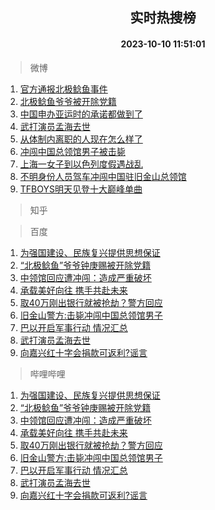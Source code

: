 <div align="center"><h2>实时热搜榜</h2><h4>2023-10-10 11:51:01</h4></div>

> 微博  

1. [官方通报北极鲶鱼事件](https://s.weibo.com/weibo?q=%23%E5%AE%98%E6%96%B9%E9%80%9A%E6%8A%A5%E5%8C%97%E6%9E%81%E9%B2%B6%E9%B1%BC%E4%BA%8B%E4%BB%B6%23&t=31&band_rank=1&Refer=top)<br />
2. [北极鲶鱼爷爷被开除党籍](https://s.weibo.com/weibo?q=%23%E5%8C%97%E6%9E%81%E9%B2%B6%E9%B1%BC%E7%88%B7%E7%88%B7%E8%A2%AB%E5%BC%80%E9%99%A4%E5%85%9A%E7%B1%8D%23&t=31&band_rank=2&Refer=top)<br />
3. [中国申办亚运时的承诺都做到了](https://s.weibo.com/weibo?q=%23%E4%B8%AD%E5%9B%BD%E7%94%B3%E5%8A%9E%E4%BA%9A%E8%BF%90%E6%97%B6%E7%9A%84%E6%89%BF%E8%AF%BA%E9%83%BD%E5%81%9A%E5%88%B0%E4%BA%86%23&t=31&band_rank=3&Refer=top)<br />
4. [武打演员孟海去世](https://s.weibo.com/weibo?q=%23%E6%AD%A6%E6%89%93%E6%BC%94%E5%91%98%E5%AD%9F%E6%B5%B7%E5%8E%BB%E4%B8%96%23&t=31&band_rank=4&Refer=top)<br />
5. [从体制内离职的人现在怎么样了](https://s.weibo.com/weibo?q=%23%E4%BB%8E%E4%BD%93%E5%88%B6%E5%86%85%E7%A6%BB%E8%81%8C%E7%9A%84%E4%BA%BA%E7%8E%B0%E5%9C%A8%E6%80%8E%E4%B9%88%E6%A0%B7%E4%BA%86%23&t=31&band_rank=5&Refer=top)<br />
6. [冲闯中国总领馆男子被击毙](https://s.weibo.com/weibo?q=%23%E5%86%B2%E9%97%AF%E4%B8%AD%E5%9B%BD%E6%80%BB%E9%A2%86%E9%A6%86%E7%94%B7%E5%AD%90%E8%A2%AB%E5%87%BB%E6%AF%99%23&t=31&band_rank=6&Refer=top)<br />
7. [上海一女子到以色列度假遇战乱](https://s.weibo.com/weibo?q=%23%E4%B8%8A%E6%B5%B7%E4%B8%80%E5%A5%B3%E5%AD%90%E5%88%B0%E4%BB%A5%E8%89%B2%E5%88%97%E5%BA%A6%E5%81%87%E9%81%87%E6%88%98%E4%B9%B1%23&t=31&band_rank=7&Refer=top)<br />
8. [不明身份人员驾车冲闯中国驻旧金山总领馆](https://s.weibo.com/weibo?q=%23%E4%B8%8D%E6%98%8E%E8%BA%AB%E4%BB%BD%E4%BA%BA%E5%91%98%E9%A9%BE%E8%BD%A6%E5%86%B2%E9%97%AF%E4%B8%AD%E5%9B%BD%E9%A9%BB%E6%97%A7%E9%87%91%E5%B1%B1%E6%80%BB%E9%A2%86%E9%A6%86%23&t=31&band_rank=8&Refer=top)<br />
9. [TFBOYS明天见登十大巅峰单曲](https://s.weibo.com/weibo?q=%23TFBOYS%E6%98%8E%E5%A4%A9%E8%A7%81%E7%99%BB%E5%8D%81%E5%A4%A7%E5%B7%85%E5%B3%B0%E5%8D%95%E6%9B%B2%23&t=31&band_rank=9&Refer=top)<br />

> 知乎  


> 百度  

1. [为强国建设、民族复兴提供思想保证](https://www.baidu.com/s?wd=%E4%B8%BA%E5%BC%BA%E5%9B%BD%E5%BB%BA%E8%AE%BE%E3%80%81%E6%B0%91%E6%97%8F%E5%A4%8D%E5%85%B4%E6%8F%90%E4%BE%9B%E6%80%9D%E6%83%B3%E4%BF%9D%E8%AF%81&sa=fyb_news&rsv_dl=fyb_news)<br />
2. [“北极鲶鱼”爷爷钟庚赐被开除党籍](https://www.baidu.com/s?wd=%E2%80%9C%E5%8C%97%E6%9E%81%E9%B2%B6%E9%B1%BC%E2%80%9D%E7%88%B7%E7%88%B7%E9%92%9F%E5%BA%9A%E8%B5%90%E8%A2%AB%E5%BC%80%E9%99%A4%E5%85%9A%E7%B1%8D&sa=fyb_news&rsv_dl=fyb_news)<br />
3. [中领馆回应遭冲闯：造成严重破坏](https://www.baidu.com/s?wd=%E4%B8%AD%E9%A2%86%E9%A6%86%E5%9B%9E%E5%BA%94%E9%81%AD%E5%86%B2%E9%97%AF%EF%BC%9A%E9%80%A0%E6%88%90%E4%B8%A5%E9%87%8D%E7%A0%B4%E5%9D%8F&sa=fyb_news&rsv_dl=fyb_news)<br />
4. [承载美好向往 携手共赴未来](https://www.baidu.com/s?wd=%E6%89%BF%E8%BD%BD%E7%BE%8E%E5%A5%BD%E5%90%91%E5%BE%80+%E6%90%BA%E6%89%8B%E5%85%B1%E8%B5%B4%E6%9C%AA%E6%9D%A5&sa=fyb_news&rsv_dl=fyb_news)<br />
5. [取40万刚出银行就被抢劫？警方回应](https://www.baidu.com/s?wd=%E5%8F%9640%E4%B8%87%E5%88%9A%E5%87%BA%E9%93%B6%E8%A1%8C%E5%B0%B1%E8%A2%AB%E6%8A%A2%E5%8A%AB%EF%BC%9F%E8%AD%A6%E6%96%B9%E5%9B%9E%E5%BA%94&sa=fyb_news&rsv_dl=fyb_news)<br />
6. [旧金山警方:击毙冲闯中国总领馆男子](https://www.baidu.com/s?wd=%E6%97%A7%E9%87%91%E5%B1%B1%E8%AD%A6%E6%96%B9%3A%E5%87%BB%E6%AF%99%E5%86%B2%E9%97%AF%E4%B8%AD%E5%9B%BD%E6%80%BB%E9%A2%86%E9%A6%86%E7%94%B7%E5%AD%90&sa=fyb_news&rsv_dl=fyb_news)<br />
7. [巴以开启军事行动 情况汇总](https://www.baidu.com/s?wd=%E5%B7%B4%E4%BB%A5%E5%BC%80%E5%90%AF%E5%86%9B%E4%BA%8B%E8%A1%8C%E5%8A%A8+%E6%83%85%E5%86%B5%E6%B1%87%E6%80%BB&sa=fyb_news&rsv_dl=fyb_news)<br />
8. [武打演员孟海去世](https://www.baidu.com/s?wd=%E6%AD%A6%E6%89%93%E6%BC%94%E5%91%98%E5%AD%9F%E6%B5%B7%E5%8E%BB%E4%B8%96&sa=fyb_news&rsv_dl=fyb_news)<br />
9. [向嘉兴红十字会捐款可返利?谣言](https://www.baidu.com/s?wd=%E5%90%91%E5%98%89%E5%85%B4%E7%BA%A2%E5%8D%81%E5%AD%97%E4%BC%9A%E6%8D%90%E6%AC%BE%E5%8F%AF%E8%BF%94%E5%88%A9%3F%E8%B0%A3%E8%A8%80&sa=fyb_news&rsv_dl=fyb_news)<br />

> 哔哩哔哩  

1. [为强国建设、民族复兴提供思想保证](https://www.baidu.com/s?wd=%E4%B8%BA%E5%BC%BA%E5%9B%BD%E5%BB%BA%E8%AE%BE%E3%80%81%E6%B0%91%E6%97%8F%E5%A4%8D%E5%85%B4%E6%8F%90%E4%BE%9B%E6%80%9D%E6%83%B3%E4%BF%9D%E8%AF%81&sa=fyb_news&rsv_dl=fyb_news)<br />
2. [“北极鲶鱼”爷爷钟庚赐被开除党籍](https://www.baidu.com/s?wd=%E2%80%9C%E5%8C%97%E6%9E%81%E9%B2%B6%E9%B1%BC%E2%80%9D%E7%88%B7%E7%88%B7%E9%92%9F%E5%BA%9A%E8%B5%90%E8%A2%AB%E5%BC%80%E9%99%A4%E5%85%9A%E7%B1%8D&sa=fyb_news&rsv_dl=fyb_news)<br />
3. [中领馆回应遭冲闯：造成严重破坏](https://www.baidu.com/s?wd=%E4%B8%AD%E9%A2%86%E9%A6%86%E5%9B%9E%E5%BA%94%E9%81%AD%E5%86%B2%E9%97%AF%EF%BC%9A%E9%80%A0%E6%88%90%E4%B8%A5%E9%87%8D%E7%A0%B4%E5%9D%8F&sa=fyb_news&rsv_dl=fyb_news)<br />
4. [承载美好向往 携手共赴未来](https://www.baidu.com/s?wd=%E6%89%BF%E8%BD%BD%E7%BE%8E%E5%A5%BD%E5%90%91%E5%BE%80+%E6%90%BA%E6%89%8B%E5%85%B1%E8%B5%B4%E6%9C%AA%E6%9D%A5&sa=fyb_news&rsv_dl=fyb_news)<br />
5. [取40万刚出银行就被抢劫？警方回应](https://www.baidu.com/s?wd=%E5%8F%9640%E4%B8%87%E5%88%9A%E5%87%BA%E9%93%B6%E8%A1%8C%E5%B0%B1%E8%A2%AB%E6%8A%A2%E5%8A%AB%EF%BC%9F%E8%AD%A6%E6%96%B9%E5%9B%9E%E5%BA%94&sa=fyb_news&rsv_dl=fyb_news)<br />
6. [旧金山警方:击毙冲闯中国总领馆男子](https://www.baidu.com/s?wd=%E6%97%A7%E9%87%91%E5%B1%B1%E8%AD%A6%E6%96%B9%3A%E5%87%BB%E6%AF%99%E5%86%B2%E9%97%AF%E4%B8%AD%E5%9B%BD%E6%80%BB%E9%A2%86%E9%A6%86%E7%94%B7%E5%AD%90&sa=fyb_news&rsv_dl=fyb_news)<br />
7. [巴以开启军事行动 情况汇总](https://www.baidu.com/s?wd=%E5%B7%B4%E4%BB%A5%E5%BC%80%E5%90%AF%E5%86%9B%E4%BA%8B%E8%A1%8C%E5%8A%A8+%E6%83%85%E5%86%B5%E6%B1%87%E6%80%BB&sa=fyb_news&rsv_dl=fyb_news)<br />
8. [武打演员孟海去世](https://www.baidu.com/s?wd=%E6%AD%A6%E6%89%93%E6%BC%94%E5%91%98%E5%AD%9F%E6%B5%B7%E5%8E%BB%E4%B8%96&sa=fyb_news&rsv_dl=fyb_news)<br />
9. [向嘉兴红十字会捐款可返利?谣言](https://www.baidu.com/s?wd=%E5%90%91%E5%98%89%E5%85%B4%E7%BA%A2%E5%8D%81%E5%AD%97%E4%BC%9A%E6%8D%90%E6%AC%BE%E5%8F%AF%E8%BF%94%E5%88%A9%3F%E8%B0%A3%E8%A8%80&sa=fyb_news&rsv_dl=fyb_news)<br />
